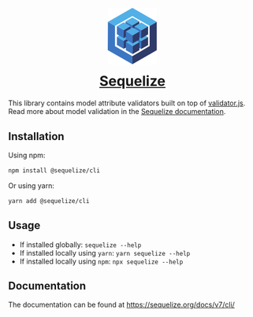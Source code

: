 <p align="center"><img src="https://raw.githubusercontent.com/sequelize/sequelize/ec80c6252ac500df9342816b7f49957f3974e882/logo.svg" width="100" alt="Sequelize logo" /></p>
<h1 align="center" style="margin-top: 0;"><a href="https://sequelize.org">Sequelize</a></h1>

This library contains model attribute validators built on top of [validator.js](https://www.npmjs.com/package/validator).
Read more about model validation in the [Sequelize documentation](https://sequelize.org/docs/v7/core-concepts/validations-and-constraints/).

## Installation

Using npm:

```sh
npm install @sequelize/cli
```

Or using yarn:

```sh
yarn add @sequelize/cli
```

## Usage

- If installed globally: `sequelize --help`
- If installed locally using `yarn`: `yarn sequelize --help`
- If installed locally using `npm`: `npx sequelize --help`

## Documentation

The documentation can be found at https://sequelize.org/docs/v7/cli/
